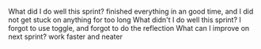  What did I do well this sprint?
 finished everything in an good time, and I did not get stuck on anything for too long
 What didn't I do well this sprint? I forgot to use toggle, and forgot to do the reflection
 What can I improve on next sprint? work faster and neater                                                      